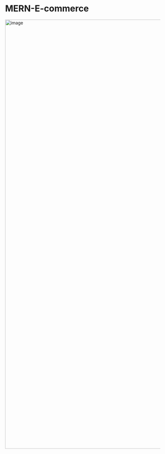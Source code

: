 # MERN-E-commerce


<img width="1396" alt="image" src="https://github.com/user-attachments/assets/bc91609f-0b16-47a9-989d-0500038135b4" />

